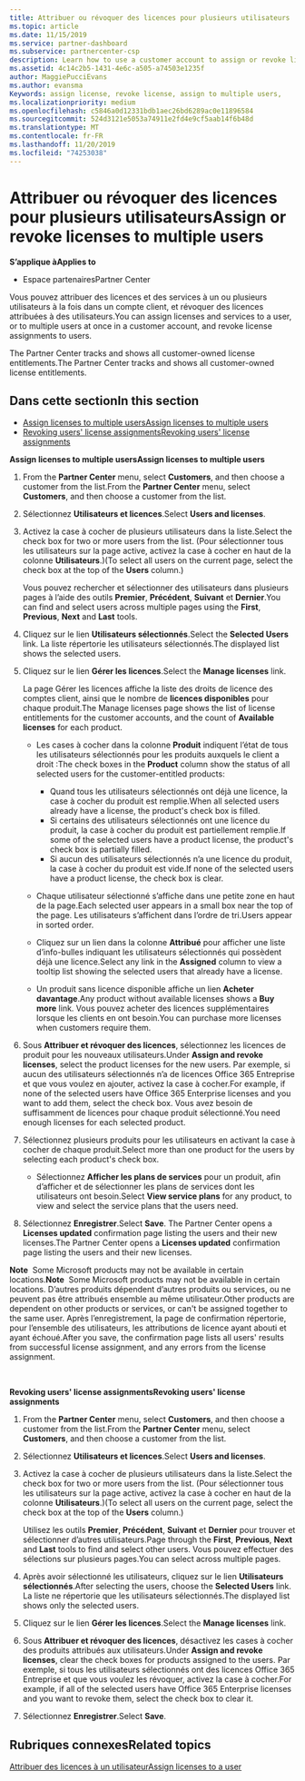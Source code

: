 ```yaml
---
title: Attribuer ou révoquer des licences pour plusieurs utilisateurs | Espace partenaires
ms.topic: article
ms.date: 11/15/2019
ms.service: partner-dashboard
ms.subservice: partnercenter-csp
description: Learn how to use a customer account to assign or revoke licenses and services to one user or to multiple users at once.
ms.assetid: 4c14c2b5-1431-4e6c-a505-a74503e1235f
author: MaggiePucciEvans
ms.author: evansma
Keywords: assign license, revoke license, assign to multiple users,
ms.localizationpriority: medium
ms.openlocfilehash: c5846a0d12331bdb1aec26bd6289ac0e11896584
ms.sourcegitcommit: 524d3121e5053a74911e2fd4e9cf5aab14f6b48d
ms.translationtype: MT
ms.contentlocale: fr-FR
ms.lasthandoff: 11/20/2019
ms.locfileid: "74253038"
---
```

# <a name="assign-or-revoke-licenses-to-multiple-users"></a><span data-ttu-id="3cba2-104">Attribuer ou révoquer des licences pour plusieurs utilisateurs</span><span class="sxs-lookup"><span data-stu-id="3cba2-104">Assign or revoke licenses to multiple users</span></span>

<span data-ttu-id="3cba2-105">**S’applique à**</span><span class="sxs-lookup"><span data-stu-id="3cba2-105">**Applies to**</span></span>

-  <span data-ttu-id="3cba2-106">Espace partenaires</span><span class="sxs-lookup"><span data-stu-id="3cba2-106">Partner Center</span></span>

<span data-ttu-id="3cba2-107">Vous pouvez attribuer des licences et des services à un ou plusieurs utilisateurs à la fois dans un compte client, et révoquer des licences attribuées à des utilisateurs.</span><span class="sxs-lookup"><span data-stu-id="3cba2-107">You can assign licenses and services to a user, or to multiple users at once in a customer account, and revoke license assignments to users.</span></span>

<span data-ttu-id="3cba2-108">The Partner Center tracks and shows all customer-owned license entitlements.</span><span class="sxs-lookup"><span data-stu-id="3cba2-108">The Partner Center tracks and shows all customer-owned license entitlements.</span></span>

## <a name="in-this-section"></a><span data-ttu-id="3cba2-109">Dans cette section</span><span class="sxs-lookup"><span data-stu-id="3cba2-109">In this section</span></span>


-   [<span data-ttu-id="3cba2-110">Assign licenses to multiple users</span><span class="sxs-lookup"><span data-stu-id="3cba2-110">Assign licenses to multiple users</span></span>](#assign-licenses-to-groups)
-   [<span data-ttu-id="3cba2-111">Revoking users' license assignments</span><span class="sxs-lookup"><span data-stu-id="3cba2-111">Revoking users' license assignments</span></span>](#revoking-licenses)

<a href="" id="assign-licenses-to-groups"></a>
<span data-ttu-id="3cba2-112">**Assign licenses to multiple users**</span><span class="sxs-lookup"><span data-stu-id="3cba2-112">**Assign licenses to multiple users**</span></span>

1.  <span data-ttu-id="3cba2-113">From the **Partner Center** menu, select **Customers**, and then choose a customer from the list.</span><span class="sxs-lookup"><span data-stu-id="3cba2-113">From the **Partner Center** menu, select **Customers**, and then choose a customer from the list.</span></span>
2.  <span data-ttu-id="3cba2-114">Sélectionnez **Utilisateurs et licences**.</span><span class="sxs-lookup"><span data-stu-id="3cba2-114">Select **Users and licenses**.</span></span>
3.  <span data-ttu-id="3cba2-115">Activez la case à cocher de plusieurs utilisateurs dans la liste.</span><span class="sxs-lookup"><span data-stu-id="3cba2-115">Select the check box for two or more users from the list.</span></span> <span data-ttu-id="3cba2-116">(Pour sélectionner tous les utilisateurs sur la page active, activez la case à cocher en haut de la colonne **Utilisateurs**.)</span><span class="sxs-lookup"><span data-stu-id="3cba2-116">(To select all users on the current page, select the check box at the top of the **Users** column.)</span></span>

    <span data-ttu-id="3cba2-117">Vous pouvez rechercher et sélectionner des utilisateurs dans plusieurs pages à l’aide des outils **Premier**, **Précédent**, **Suivant** et **Dernier**.</span><span class="sxs-lookup"><span data-stu-id="3cba2-117">You can find and select users across multiple pages using the **First**, **Previous**, **Next** and **Last** tools.</span></span>

4.  <span data-ttu-id="3cba2-118">Cliquez sur le lien **Utilisateurs sélectionnés**.</span><span class="sxs-lookup"><span data-stu-id="3cba2-118">Select the **Selected Users** link.</span></span> <span data-ttu-id="3cba2-119">La liste répertorie les utilisateurs sélectionnés.</span><span class="sxs-lookup"><span data-stu-id="3cba2-119">The displayed list shows the selected users.</span></span>
5.  <span data-ttu-id="3cba2-120">Cliquez sur le lien **Gérer les licences**.</span><span class="sxs-lookup"><span data-stu-id="3cba2-120">Select the **Manage licenses** link.</span></span>

    <span data-ttu-id="3cba2-121">La page Gérer les licences affiche la liste des droits de licence des comptes client, ainsi que le nombre de **licences disponibles** pour chaque produit.</span><span class="sxs-lookup"><span data-stu-id="3cba2-121">The Manage licenses page shows the list of license entitlements for the customer accounts, and the count of **Available licenses** for each product.</span></span>

    -   <span data-ttu-id="3cba2-122">Les cases à cocher dans la colonne **Produit** indiquent l’état de tous les utilisateurs sélectionnés pour les produits auxquels le client a droit&nbsp;:</span><span class="sxs-lookup"><span data-stu-id="3cba2-122">The check boxes in the **Product** column show the status of all selected users for the customer-entitled products:</span></span>

        -   <span data-ttu-id="3cba2-123">Quand tous les utilisateurs sélectionnés ont déjà une licence, la case à cocher du produit est remplie.</span><span class="sxs-lookup"><span data-stu-id="3cba2-123">When all selected users already have a license, the product's check box is filled.</span></span>
        -   <span data-ttu-id="3cba2-124">Si certains des utilisateurs sélectionnés ont une licence du produit, la case à cocher du produit est partiellement remplie.</span><span class="sxs-lookup"><span data-stu-id="3cba2-124">If some of the selected users have a product license, the product's check box is partially filled.</span></span>
        -   <span data-ttu-id="3cba2-125">Si aucun des utilisateurs sélectionnés n’a une licence du produit, la case à cocher du produit est vide.</span><span class="sxs-lookup"><span data-stu-id="3cba2-125">If none of the selected users have a product license, the check box is clear.</span></span>
    -   <span data-ttu-id="3cba2-126">Chaque utilisateur sélectionné s’affiche dans une petite zone en haut de la page.</span><span class="sxs-lookup"><span data-stu-id="3cba2-126">Each selected user appears in a small box near the top of the page.</span></span> <span data-ttu-id="3cba2-127">Les utilisateurs s’affichent dans l’ordre de tri.</span><span class="sxs-lookup"><span data-stu-id="3cba2-127">Users appear in sorted order.</span></span>

    -   <span data-ttu-id="3cba2-128">Cliquez sur un lien dans la colonne **Attribué** pour afficher une liste d’info-bulles indiquant les utilisateurs sélectionnés qui possèdent déjà une licence.</span><span class="sxs-lookup"><span data-stu-id="3cba2-128">Select any link in the **Assigned** column to view a tooltip list showing the selected users that already have a license.</span></span>

    -   <span data-ttu-id="3cba2-129">Un produit sans licence disponible affiche un lien **Acheter davantage**.</span><span class="sxs-lookup"><span data-stu-id="3cba2-129">Any product without available licenses shows a **Buy more** link.</span></span> <span data-ttu-id="3cba2-130">Vous pouvez acheter des licences supplémentaires lorsque les clients en ont besoin.</span><span class="sxs-lookup"><span data-stu-id="3cba2-130">You can purchase more licenses when customers require them.</span></span>

6.  <span data-ttu-id="3cba2-131">Sous **Attribuer et révoquer des licences**, sélectionnez les licences de produit pour les nouveaux utilisateurs.</span><span class="sxs-lookup"><span data-stu-id="3cba2-131">Under **Assign and revoke licenses**, select the product licenses for the new users.</span></span> <span data-ttu-id="3cba2-132">Par exemple, si aucun des utilisateurs sélectionnés n’a de licences Office&nbsp;365 Entreprise et que vous voulez en ajouter, activez la case à cocher.</span><span class="sxs-lookup"><span data-stu-id="3cba2-132">For example, if none of the selected users have Office 365 Enterprise licenses and you want to add them, select the check box.</span></span> <span data-ttu-id="3cba2-133">Vous avez besoin de suffisamment de licences pour chaque produit sélectionné.</span><span class="sxs-lookup"><span data-stu-id="3cba2-133">You need enough licenses for each selected product.</span></span>
7.  <span data-ttu-id="3cba2-134">Sélectionnez plusieurs produits pour les utilisateurs en activant la case à cocher de chaque produit.</span><span class="sxs-lookup"><span data-stu-id="3cba2-134">Select more than one product for the users by selecting each product's check box.</span></span>
    -   <span data-ttu-id="3cba2-135">Sélectionnez **Afficher les plans de services** pour un produit, afin d’afficher et de sélectionner les plans de services dont les utilisateurs ont besoin.</span><span class="sxs-lookup"><span data-stu-id="3cba2-135">Select **View service plans** for any product, to view and select the service plans that the users need.</span></span>

8.  <span data-ttu-id="3cba2-136">Sélectionnez **Enregistrer**.</span><span class="sxs-lookup"><span data-stu-id="3cba2-136">Select **Save**.</span></span> <span data-ttu-id="3cba2-137">The Partner Center opens a **Licenses updated** confirmation page listing the users and their new licenses.</span><span class="sxs-lookup"><span data-stu-id="3cba2-137">The Partner Center opens a **Licenses updated** confirmation page listing the users and their new licenses.</span></span>

<span data-ttu-id="3cba2-138">**Note**  Some Microsoft products may not be available in certain locations.</span><span class="sxs-lookup"><span data-stu-id="3cba2-138">**Note**  Some Microsoft products may not be available in certain locations.</span></span> <span data-ttu-id="3cba2-139">D’autres produits dépendent d’autres produits ou services, ou ne peuvent pas être attribués ensemble au même utilisateur.</span><span class="sxs-lookup"><span data-stu-id="3cba2-139">Other products are dependent on other products or services, or can't be assigned together to the same user.</span></span> <span data-ttu-id="3cba2-140">Après l’enregistrement, la page de confirmation répertorie, pour l’ensemble des utilisateurs, les attributions de licence ayant abouti et ayant échoué.</span><span class="sxs-lookup"><span data-stu-id="3cba2-140">After you save, the confirmation page lists all users' results from successful license assignment, and any errors from the license assignment.</span></span>

 

<a href="" id="revoking-licenses"></a>
<span data-ttu-id="3cba2-141">**Revoking users' license assignments**</span><span class="sxs-lookup"><span data-stu-id="3cba2-141">**Revoking users' license assignments**</span></span>

1.  <span data-ttu-id="3cba2-142">From the **Partner Center** menu, select **Customers**, and then choose a customer from the list.</span><span class="sxs-lookup"><span data-stu-id="3cba2-142">From the **Partner Center** menu, select **Customers**, and then choose a customer from the list.</span></span>
2.  <span data-ttu-id="3cba2-143">Sélectionnez **Utilisateurs et licences**.</span><span class="sxs-lookup"><span data-stu-id="3cba2-143">Select **Users and licenses**.</span></span>
3.  <span data-ttu-id="3cba2-144">Activez la case à cocher de plusieurs utilisateurs dans la liste.</span><span class="sxs-lookup"><span data-stu-id="3cba2-144">Select the check box for two or more users from the list.</span></span> <span data-ttu-id="3cba2-145">(Pour sélectionner tous les utilisateurs sur la page active, activez la case à cocher en haut de la colonne **Utilisateurs**.)</span><span class="sxs-lookup"><span data-stu-id="3cba2-145">(To select all users on the current page, select the check box at the top of the **Users** column.)</span></span>

    <span data-ttu-id="3cba2-146">Utilisez les outils **Premier**, **Précédent**, **Suivant** et **Dernier** pour trouver et sélectionner d’autres utilisateurs.</span><span class="sxs-lookup"><span data-stu-id="3cba2-146">Page through the **First**, **Previous**, **Next** and **Last** tools to find and select other users.</span></span> <span data-ttu-id="3cba2-147">Vous pouvez effectuer des sélections sur plusieurs pages.</span><span class="sxs-lookup"><span data-stu-id="3cba2-147">You can select across multiple pages.</span></span>

4.  <span data-ttu-id="3cba2-148">Après avoir sélectionné les utilisateurs, cliquez sur le lien **Utilisateurs sélectionnés**.</span><span class="sxs-lookup"><span data-stu-id="3cba2-148">After selecting the users, choose the **Selected Users** link.</span></span> <span data-ttu-id="3cba2-149">La liste ne répertorie que les utilisateurs sélectionnés.</span><span class="sxs-lookup"><span data-stu-id="3cba2-149">The displayed list shows only the selected users.</span></span>
5.  <span data-ttu-id="3cba2-150">Cliquez sur le lien **Gérer les licences**.</span><span class="sxs-lookup"><span data-stu-id="3cba2-150">Select the **Manage licenses** link.</span></span>
6.  <span data-ttu-id="3cba2-151">Sous **Attribuer et révoquer des licences**, désactivez les cases à cocher des produits attribués aux utilisateurs.</span><span class="sxs-lookup"><span data-stu-id="3cba2-151">Under **Assign and revoke licenses**, clear the check boxes for products assigned to the users.</span></span> <span data-ttu-id="3cba2-152">Par exemple, si tous les utilisateurs sélectionnés ont des licences Office&nbsp;365 Entreprise et que vous voulez les révoquer, activez la case à cocher.</span><span class="sxs-lookup"><span data-stu-id="3cba2-152">For example, if all of the selected users have Office 365 Enterprise licenses and you want to revoke them, select the check box to clear it.</span></span>
7.  <span data-ttu-id="3cba2-153">Sélectionnez **Enregistrer**.</span><span class="sxs-lookup"><span data-stu-id="3cba2-153">Select **Save**.</span></span>

## <a name="related-topics"></a><span data-ttu-id="3cba2-154">Rubriques connexes</span><span class="sxs-lookup"><span data-stu-id="3cba2-154">Related topics</span></span>


[<span data-ttu-id="3cba2-155">Attribuer des licences à un utilisateur</span><span class="sxs-lookup"><span data-stu-id="3cba2-155">Assign licenses to a user</span></span>](assign-licenses-to-users.md)

 

 



